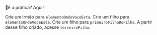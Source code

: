 🚀E a prática? Aqui!

Crie um irmão para `elementoOndeVoceEsta`.
Crie um filho para `elementoOndeVoceEsta`.
Crie um filho para `primeiroFilhoDoFilho`.
A partir desse filho criado, acesse `terceiroFilho`.